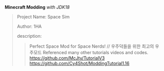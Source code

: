 **Minecraft Modding**
*with JDK18*

>Project Name: Space Sim
>
>Author: 1HA
>
>description:
>>Perfect Space Mod for Space Nerds! // 우주덕들을 위한 최고의 우주모드
>>Referenced many other tutorials videos and codes.
>>https://github.com/McJty/TutorialV3
>>https://github.com/Cy4Shot/ModdingTutorial1.16
